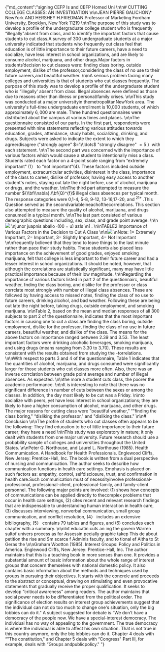 {"md_content":"signing CEFP Is  and CEFP Homed Uni  \n\n# CUTTING COLLEGE CLASSES: AN INVESTIGATION  \n\nJEAN PIERRE GALICHON\\* NewYork AND HERSHEY H.FRIEDMAN Professor of Marketing Fordham University, Brooklyn, New York 11219  \n\nThe purpose of this study was to develop a profile of the undergraduate college student who is frequently “illegally\"absent from class, and to identify the important factors that cause students to cut class.A survey of 300 undergraduate students at a major university indicated that students who frequently cut class feel that education is of little importance to their future careers, have a need to socialize, have less interest in school organizations, and are likely to consume alcohol, marijuana, and other drugs.Major factors in students’decision to cut classes were: finding class boring. outside employment, dislike of the professor,considering the class of no use to their future careers,and beautiful weather.  \n\nA serious problem facing many collcges and universities is that of students who cut classes frequently. The purpose of this study was to develop a profile of the undergraduate student who is “illegally' absent from class. Illegal absences were defined as those due to reasons other than illness or personal/family crises.  \n\nThis study was conducted at a major universityin themetropolitanNewYork area. The university's full-time undergraduate enrollment is 10,000 students, of which approximately $6{,}000$ are male. Three hundred questionnaires were distributed about the campus at various times and places.  \n\nThe questionnaire consisted of our parts. In the first part, respondents were presented with nine statements reflecting various  attitudes towards education, grades, attendance, study habits, socializing, drinking, and drugs. Subjects were asked to indicate the extent to which they agree/disagree (\"strongly agree\" $=1\\ldots$ \"strongly disagree\" $=5$ ）with each statement.  \n\nThe second part was concerned with the importance of various factors which would cause a student to intentionally miss a class. Students rated each factor on a 4-point scale ranging from “extremely important\" (1） to “not important\"(4). These factors included outside employment, extracurricular activities, disinterest in the class, importance of the class to career, dislike of professor, having easy access to another student's notes, staying out late the night before, use of alcohol, marijuana or drugs, and thc weather.  \n\nThe third part attempted to measure the number ${\\bf\\nabla}.\\bf{Q}^{f}$ illegal class absences per typical month. The response categories were 0,1-4, 5-8, 9-12, 13-16,17-20, and $^{21+}$ .This Question served as the secondvariableineachofthecorrelations. This section also attempted to measure the quality of alcohol, marijuana, and drugs consumed in a typical month.  \n\nThe last part consisted of various demographic questions including, sex, class, and grade point average.  \n\n![](images/37b8f8a75b07bf8ac406d0fc45d3d00ab09c13b23f31c176438d9a1ea7072b70.jpg)  \njunor juapnis aballo ·(00 = u) az!s   \n1 .  \n\nTABLE2 Importance of Various Factors in the Decision to Cut A Class   \n\n![](images/cfc0c46ed01580c19bf13f911d575f66a1440eb971e03df7830e70e33f4c2ad3.jpg)  \nNote: $1=$ Extremely Important, $2=$ Important, $3=$ Slightly Important, $4=$ Not Important  \n\nfrequently bclieved that they tend to leave things to the last minute rather than pace their study habits. These students also placed less importance on the achievement of good grades, enjoyed smoking marijuana, felt that college is less important to their future career and had a lesser interest in school organizations. It should be noted, however, that although  thc  correlations are  statistically significant, many may have little practical importance because of their low magnitude.  \n\nRegarding the importance cf various factors listed in part 2 of the questionnairc, beautiful weather, fnding the class boring, and dislike for the professor or class corrclate most strongly with number of illegal class absences. These are follcwed by having access to missed notes, finding the class of no use to future careers, drinking  alcohol, and  bad weather. Following these are being out late the night before, taking drugs, outside employment, and smoking marijuana.  \n\nTable 2, based on the mean and median responses of all 300 subjects to part 2 of the questionnaire, indicates that the most important factors in causing one to cut a class are finding the class boring, outside employment, dislike for the professor, finding the class of no use in future careers, beautiful weather, and dislike of the class. The means for the above factors on importance ranged between 2.39 and 3.53. The least important factors were drinking alcoholic beverages, smoking marijuana, and using drugs (means ranging from 3.30 to 3.70). These results are consistent with the results obtained from studying the -torrelations.  \n\nWith respect to parts 3 and 4 of the questionnaire, Table 1 indicates that the quantities of alcohol, marijuana, and drugs consumed were significantly larger for those students who cut classes more often. Also, there was an inverse corrclation between grade point average and number of illegal absences. As expected.  \n\nthe more a student cuts class, the poorer the academic performance.  \n\nIt is interesting to note that there was no significant difference in number of cuts between the sexes or among the classes. In addition, the day most likely to be cut was a Friday.  \n\nto socialize with peers, yet have less interest in school organizations; they are likely to have a higher consumption of alcohol, marijuana, and other drugs. The major reasons for cutting class were \"beautiful weather,” “\"finding the class boring,\" “disliking the professor,\" and \"disliking the class.\"  \n\n# Conclusion  \n\nThe profile of students who cut classes often appears to be the following: They find education to be of little importance to their future career; they have a need  \n\nThis study was exploratory in nature; it only dealt with students from one major university. Future research should use a probability sample of colleges and universities throughout the United States.  \n\nPeter G. Northouse, and Laurel L. Northouse (1985). Health Commumication. A Handbook for Health Professionals. Englewood Cliffs, New Jersey: Prentice-Hall, Inc. The book is written from a dual perspective of nursing and communication. The author seeks to describe how communication functions in health care settings. Emphasis is placed on such factors as: empathy, control, selfdisclosure, trust, and confirmation in health care.Such communication must of necessityinvolve professional-professional, professional-client, professional-family, and family-client personnel. The following major points are involved: (1) shows how concepts of communications can be applied directly to thecomplex problems that occur in health care settings, (2) cites recent and relevant research findings that are indispensable to understanding human interaction in health care, (3) discusses interviewing, nonverbal communication, small group communication, and conflict resolution, (4） includes an extensive bibliography, (5） contains 79 tables and figures, and (6) concludes each chapter with a summary.  \n\nInt educatin cuts an ing the govern Warren sultof univers process as for Assessin pecially graphic takep This de about petition the rise and Sm scarce f Adminis faculty, and to tional ef Altha to St Geras the  \n\nGraham Wootton (1985). Interest Groups: Policy and Politics in America. Englewood Cliffs, New Jersey: Prentice-Hall, Inc. The author maintains that this is a teaching book in more senses than one. It provides a substantial amount of basic information about the whole range of interest groups that concern themselves with national domestic policy. It also contains basic information about the methods and techniques used by groups in pursuing their objectives. It starts with the concrele and proceeds to the abstract or conceptual, drawing on stimulating and even provocative statements that gradually receive the proper qualification. It seeks to develop “critical awareness\" among readers. The author maintains that social power needs to be differentiated from the political order. The significance of election results on interest group achievements suggest that the individual can not do too much to change one's situation, only the big lobbies can do it.\" A subject suggested for debate is “We don't have a democracy of the people now. We have a special-interest democracy. The individual has no way of appealing to the government. The true democracy is where the individual is able to affect his own situation. That is not true in this country anymore, only the big lobbies can do it. Chapter 4 deals with “\"The constitution,\" and Chapter 5 deals with “Congress\" Part IlI, for example, deals with “Groups andpublicpolicy.\"  "}